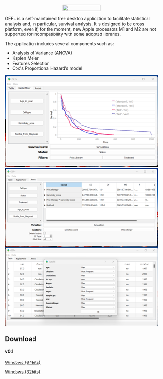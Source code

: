 
<p align="center"><image src="https://github.com/mattianeroni/gefplus/blob/main/static/logo.jpeg" width="50%" height="50%"></image></p>

GEF+ is a self-maintained free desktop application to facilitate statistical analysis and, in particular, survival analysis. It is designed to be cross platform, even if, for the moment, new Apple processors M1 and M2 are not supported for incompatibility with some adopted libraries.

The application includes several components such as:
- Analysis of Variance (ANOVA)
- Kaplen Meier
- Features Selection
- Cox's Proportional Hazard's model

![alt text](https://github.com/mattianeroni/gefplus/blob/main/static/screen1.png)
![alt text](https://github.com/mattianeroni/gefplus/blob/main/static/screen2.png)
![alt text](https://github.com/mattianeroni/gefplus/blob/main/static/screen3.png)

## Download 

#### v0.1

<a href="https://github.com/mattianeroni/gefplus/blob/main/dataset.csv" download>Windows (64bits)</a>

<a href="https://github.com/mattianeroni/gefplus/blob/main/dataset.csv" download>Windows (32bits)</a>


